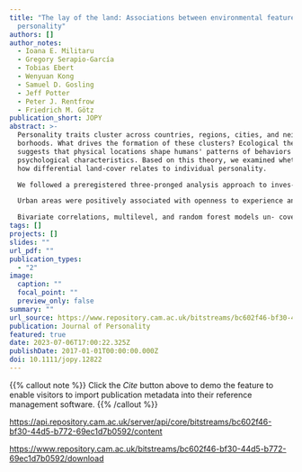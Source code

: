 ```yaml
---
title: "The lay of the land: Associations between environmental features and
  personality"
authors: []
author_notes:
  - Ioana E. Militaru
  - Gregory Serapio-García
  - Tobias Ebert
  - Wenyuan Kong
  - Samuel D. Gosling
  - Jeff Potter
  - Peter J. Rentfrow
  - Friedrich M. Götz
publication_short: JOPY
abstract: >-
  Personality traits cluster across countries, regions, cities, and neigh-
  borhoods. What drives the formation of these clusters? Ecological theory
  suggests that physical locations shape humans' patterns of behaviors and
  psychological characteristics. Based on this theory, we examined whether and
  how differential land-cover relates to individual personality.

  We followed a preregistered three-pronged analysis approach to inves- tigate the associations between personality (N = 2,690,878) and land-cover across the United States. We used eleven land-cover categories to classify landscapes and tested their association with personality against broad physical and socioeco- nomic factors.

  Urban areas were positively associated with openness to experience and negatively associated with conscientiousness. Coastal areas were positively as- sociated with openness to experience and neuroticism but negatively associated with agreeableness and conscientiousness. Cultivated areas were negatively as- sociated with openness. Landscapes at the periphery of human activity, such as shrubs, bare lands, or permanent snows, were not reliably associated with per- sonality traits.

  Bivariate correlations, multilevel, and random forest models un- covered robust associations between landscapes and personality traits. These findings align with ecological theory suggesting that an individual's environment contributes to their behaviors, thoughts, and feelings.
tags: []
projects: []
slides: ""
url_pdf: ""
publication_types:
  - "2"
image:
  caption: ""
  focal_point: ""
  preview_only: false
summary: ""
url_source: https://www.repository.cam.ac.uk/bitstreams/bc602f46-bf30-44d5-b772-69ec1d7b0592/download
publication: Journal of Personality
featured: true
date: 2023-07-06T17:00:22.325Z
publishDate: 2017-01-01T00:00:00.000Z
doi: 10.1111/jopy.12822
---
```

{{% callout note %}}
Click the *Cite* button above to demo the feature to enable visitors to import publication metadata into their reference management software.
{{% /callout %}}

https://api.repository.cam.ac.uk/server/api/core/bitstreams/bc602f46-bf30-44d5-b772-69ec1d7b0592/content

<https://www.repository.cam.ac.uk/bitstreams/bc602f46-bf30-44d5-b772-69ec1d7b0592/download>
